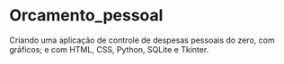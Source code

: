 # Orcamento_pessoal
Criando uma aplicação de controle de despesas pessoais do zero, com gráficos; e com HTML, CSS, Python, SQLite e Tkinter.

